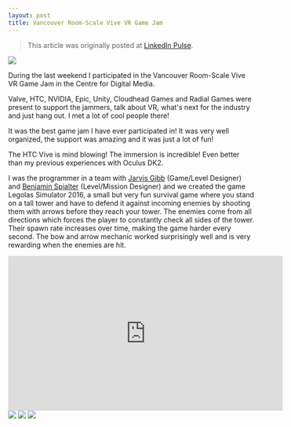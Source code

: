 ```yaml
---
layout: post
title: Vancouver Room-Scale Vive VR Game Jam
---
```


> This article was originally posted at <a href="https://www.linkedin.com/pulse/vancouver-room-scale-vive-vr-game-jam-zveiter-de-albuquerque" target="_blank">LinkedIn Pulse</a>.

<img src="{{ site.baseurl }}public/images/articles/vancouver-room-scale-vive-vr-game-jam/vive-jam-picture-03.jpg">

During the last weekend I participated in the Vancouver Room-Scale Vive VR Game Jam in the Centre for Digital Media.

Valve, HTC, NVIDIA, Epic, Unity, Cloudhead Games and Radial Games were present to support the jammers, talk about VR, what's next for the industry and just hang out. I met a lot of cool people there!

It was the best game jam I have ever participated in! It was very well organized, the support was amazing and it was just a lot of fun!

The HTC Vive is mind blowing! The immersion is incredible! Even better than my previous experiences with Oculus DK2.

I was the programmer in a team with <a href="https://ca.linkedin.com/in/jarvisgibb" target="_blank">Jarvis Gibb</a> (Game/Level Designer) and <a href="https://www.linkedin.com/in/benspialter" target="_blank">Benjamin Spialter</a> (Level/Mission Designer) and we created the game Legolas Simulator 2016, a small but very fun survival game where you stand on a tall tower and have to defend it against incoming enemies by shooting them with arrows before they reach your tower. The enemies come from all directions which forces the player to constantly check all sides of the tower. Their spawn rate increases over time, making the game harder every second. The bow and arrow mechanic worked surprisingly well and is very rewarding when the enemies are hit.

<iframe width="560" height="315" src="https://www.youtube.com/embed/TUlSY0naRXs" frameborder="0" allowfullscreen></iframe>

<img src="{{ site.baseurl }}public/images/articles/vancouver-room-scale-vive-vr-game-jam/centre-for-digital-media.jpg">

<img src="{{ site.baseurl }}public/images/articles/vancouver-room-scale-vive-vr-game-jam/vive-jam-picture-01.jpg">

<img src="{{ site.baseurl }}public/images/articles/vancouver-room-scale-vive-vr-game-jam/vive-jam-picture-02.jpg">